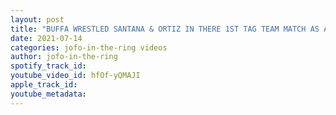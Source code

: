 ```yaml
---
layout: post
title: "BUFFA WRESTLED SANTANA & ORTIZ IN THERE 1ST TAG TEAM MATCH AS A TEAM | MARQ QUEN AEW #JOFOCLIPS"
date: 2021-07-14
categories: jofo-in-the-ring videos
author: jofo-in-the-ring
spotify_track_id: 
youtube_video_id: hfOf-yQMAJI
apple_track_id: 
youtube_metadata: 
---
```

